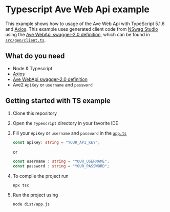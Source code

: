 # Typescript Ave Web Api example

This example shows how to usage of the Ave Web Api with TypeScript 5.1.6 and [Axios](https://axios-http.com/docs/intro).
This example uses generated client code from [NSwag Studio](https://github.com/RicoSuter/NSwag/wiki/NSwagStudio) using
the [Ave WebApi swagger-2.0 definition](https://www.ave-system.com/api/v1/swagger.json), which can be found
in [`src/gen/client.ts`](src/gen/client.ts).

## What do you need

- Node & Typescript
- [Axios](https://axios-http.com/docs/intro)
- [Ave WebApi swagger-2.0 definition](https://www.ave-system.com/api/v1/swagger.json)
- Ave2 `ApiKey` or `username` and `password`

## Getting started with TS example

1. Clone this repository
2. Open the `Typescript` directory in your favorite IDE
3. Fill your `ApiKey` or `username` and `password` in the [`app.ts`](./src/app.ts)

    ```typescript
   const apiKey: string = "YOUR_API_KEY";
    ```

   or

    ```typescript
    const username : string = "YOUR_USERNAME";
    const password : string = "YOUR_PASSWORD";
    ```

4. To compile the project run
   ```shell
   npx tsc
   ```
5. Run the project using
   ```shell
   node dist/app.js
   ```
